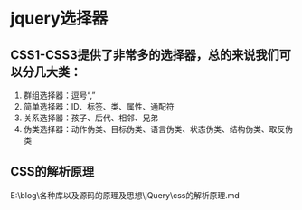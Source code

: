 
# jquery选择器

## CSS1-CSS3提供了非常多的选择器，总的来说我们可以分几大类：

1. 群组选择器：逗号“,”
2. 简单选择器：ID、标签、类、属性、通配符
3. 关系选择器：孩子、后代、相邻、兄弟
4. 伪类选择器：动作伪类、目标伪类、语言伪类、状态伪类、结构伪类、取反伪类

## CSS的解析原理

E:\blog\各种库以及源码的原理及思想\jQuery\css的解析原理.md

